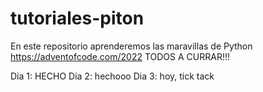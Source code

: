 # tutoriales-piton
En este repositorio aprenderemos las maravillas de Python
https://adventofcode.com/2022
TODOS A CURRAR!!!

Dia 1: HECHO
Dia 2: hechooo
Dia 3: hoy, tick tack